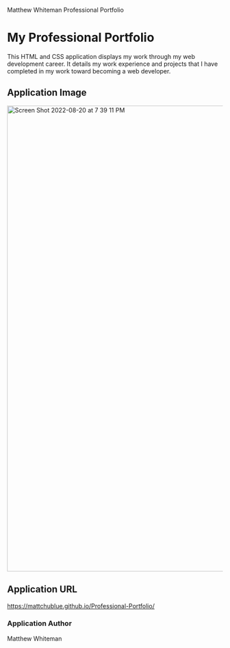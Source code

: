 Matthew Whiteman Professional Portfolio

# My Professional Portfolio

This HTML and CSS application displays my work through my web development career.  It details my work experience and projects that I have completed in my work toward becoming a web developer.

## Application Image
<img width="1087" alt="Screen Shot 2022-08-20 at 7 39 11 PM" src="https://user-images.githubusercontent.com/100176161/185771752-60d8e823-2227-4d22-b961-7aa706671111.png">

## Application URL

https://mattchublue.github.io/Professional-Portfolio/

### Application Author
Matthew Whiteman
